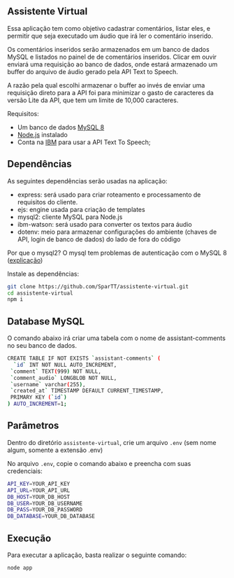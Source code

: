 
## Assistente Virtual

Essa aplicação tem como objetivo cadastrar comentários, listar eles, e permitir que seja executado um áudio que irá ler o comentário inserido.

Os comentários inseridos serão armazenados em um banco de dados MySQL e listados no painel de de comentários inseridos.
Clicar em ouvir enviará uma requisição ao banco de dados, onde estará armazenado um buffer do arquivo de áudio gerado pela API Text to Speech.

A razão pela qual escolhi armazenar o buffer ao invés de enviar uma requisição direto para a API foi para minimizar o gasto de caracteres da versão Lite da API, que tem um limite de 10,000 caracteres.

Requisitos:
- Um banco de dados [MySQL 8](https://dev.mysql.com/downloads/) 
- [Node.js](https://nodejs.org/) instalado
- Conta na [IBM](https://www.ibm.com/cloud/watson-text-to-speech) para usar a API Text To Speech;


## Dependências

As seguintes dependências serão usadas na aplicação:
- express: será usado para criar roteamento e processamento de requisitos do cliente.
- ejs: engine usada para criação de templates
- mysql2: cliente MySQL para Node.js
- ibm-watson: será usado para converter os textos para áudio
- dotenv: meio para armazenar configurações do ambiente (chaves de API, login de banco de dados) do lado de fora do código

Por que o mysql2?
O mysql tem problemas de autenticação com o MySQL 8 ([explicação](https://stackoverflow.com/questions/50093144/mysql-8-0-client-does-not-support-authentication-protocol-requested-by-server))


Instale as dependências:

```sh
git clone https://github.com/SparTT/assistente-virtual.git
cd assistente-virtual
npm i
```

## Database MySQL

O comando abaixo irá criar uma tabela com o nome de assistant-comments no seu banco de dados.

```sh
CREATE TABLE IF NOT EXISTS `assistant-comments` (
  `id` INT NOT NULL AUTO_INCREMENT,
 `comment` TEXT(999) NOT NULL,
 `comment_audio` LONGBLOB NOT NULL,
 `username` varchar(255),
 `created_at` TIMESTAMP DEFAULT CURRENT_TIMESTAMP,
 PRIMARY KEY (`id`)
) AUTO_INCREMENT=1;
```


## Parâmetros

Dentro do diretório `assistente-virtual`, crie um arquivo `.env` (sem nome algum, somente a extensão .env) 

No arquivo `.env`, copie o comando abaixo e preencha com suas credenciais:

```sh
API_KEY=YOUR_API_KEY
API_URL=YOUR_API_URL
DB_HOST=YOUR_DB_HOST
DB_USER=YOUR_DB_USERNAME
DB_PASS=YOUR_DB_PASSWORD
DB_DATABASE=YOUR_DB_DATABASE

```

## Execução

Para executar a aplicação, basta realizar o seguinte comando:

```sh
node app
```

